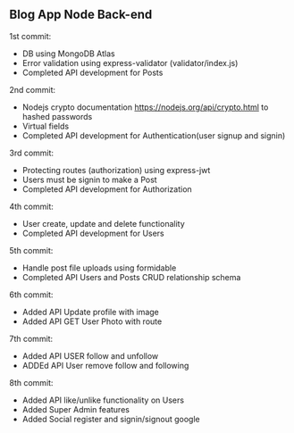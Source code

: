 ## Blog App Node Back-end

1st commit:
- DB using MongoDB Atlas
- Error validation using express-validator (validator/index.js)
- Completed API development for Posts

2nd commit:
- Nodejs crypto documentation https://nodejs.org/api/crypto.html to hashed passwords
- Virtual fields
- Completed API development for Authentication(user signup and signin)

3rd commit:
- Protecting routes (authorization) using express-jwt
- Users must be signin to make a Post
- Completed API development for Authorization

4th commit:
- User create, update and delete functionality 
- Completed API development for Users

5th commit:
- Handle post file uploads using formidable
- Completed API Users and Posts CRUD relationship schema

6th commit:
- Added API Update profile with image
- Added API GET User Photo with route

7th commit:
- Added API USER follow and unfollow
- ADDEd API User remove follow and following

8th commit:
- Added API like/unlike functionality on Users
- Added Super Admin features
- Added Social register and signin/signout google